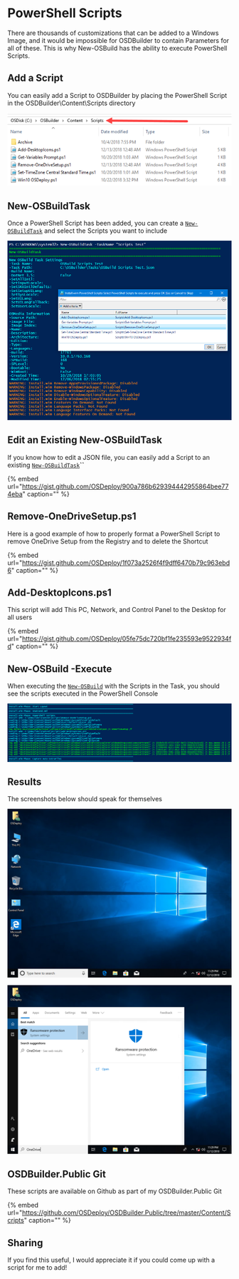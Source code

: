 # PowerShell Scripts

There are thousands of customizations that can be added to a Windows Image, and it would be impossible for OSDBuilder to contain Parameters for all of these. This is why New-OSBuild has the ability to execute PowerShell Scripts.

## Add a Script

You can easily add a Script to OSDBuilder by placing the PowerShell Script in the OSDBuilder\Content\Scripts directory

![](../../../../../.gitbook/assets/2018-12-13_0-56-41.png)

## New-OSBuildTask

Once a PowerShell Script has been added, you can create a [`New-OSBuildTask`](../../osbuild/new-osbuildtask/) and select the Scripts you want to include

![](../../../../../.gitbook/assets/2018-12-13_0-51-44.png)

## Edit an Existing New-OSBuildTask

If you know how to edit a JSON file, you can easily add a Script to an existing [`New-OSBuildTask`](../../osbuild/new-osbuildtask/)**\`\`**

{% embed url="https://gist.github.com/OSDeploy/900a786b629394442955864bee774eba" caption="" %}

## Remove-OneDriveSetup.ps1

Here is a good example of how to properly format a PowerShell Script to remove OneDrive Setup from the Registry and to delete the Shortcut

{% embed url="https://gist.github.com/OSDeploy/1f073a2526f4f9dff6470b79c963ebd6" caption="" %}

## Add-DesktopIcons.ps1

This script will add This PC, Network, and Control Panel to the Desktop for all users

{% embed url="https://gist.github.com/OSDeploy/05fe75dc720bf1fe235593e9522934fd" caption="" %}

## New-OSBuild -Execute

When executing the [`New-OSBuild`](https://github.com/OSDeploy/GitBook/tree/b3a0aecd45dca9212c45ad9d136ea80419add73b/osdbuilder/docs/functions/osbuild/new-osbuild.md) with the Scripts in the Task, you should see the scripts executed in the PowerShell Console

![](../../../../../.gitbook/assets/2018-12-13_1-17-34.png)

## Results

The screenshots below should speak for themselves

![](../../../../../.gitbook/assets/2018-12-13_1-29-15.png)

![](../../../../../.gitbook/assets/2018-12-13_1-29-29.png)

## OSDBuilder.Public Git

These scripts are available on Github as part of my OSDBuilder.Public Git

{% embed url="https://github.com/OSDeploy/OSDBuilder.Public/tree/master/Content/Scripts" caption="" %}

## Sharing

If you find this useful, I would appreciate it if you could come up with a script for me to add!

